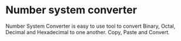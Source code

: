 # Number system converter 

Number System Converter is easy to use tool to convert Binary, Octal, Decimal and Hexadecimal to one another. Copy, Paste and Convert.
